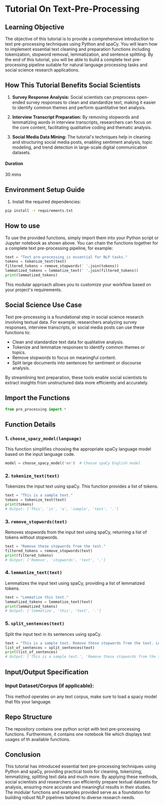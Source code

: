 # Tutorial On Text-Pre-Processing
## Learning Objective 
The objective of this tutorial is to provide a comprehensive introduction to text pre-processing techniques using Python and spaCy. You will learn how to implement essential text cleaning and preparation functions including tokenization, stopword removal, lemmatization, and sentence splitting. By the end of this tutorial, you will be able to build a complete text pre-processing pipeline suitable for natural language processing tasks and social science research applications.

## How This Tutorial Benefits Social Scientists

1. **Survey Response Analysis:** Social scientists can preprocess open-ended survey responses to clean and standardize text, making it easier to identify common themes and perform quantitative text analysis.

2. **Interview Transcript Preparation:** By removing stopwords and lemmatizing words in interview transcripts, researchers can focus on the core content, facilitating qualitative coding and thematic analysis.

3. **Social Media Data Mining:** The tutorial's techniques help in cleaning and structuring social media posts, enabling sentiment analysis, topic modeling, and trend detection in large-scale digital communication datasets.

#### Duration
30 mins

## Environment Setup Guide

1. Install the required dependencies:

```bash
pip install -r requirements.txt
```

## How to use

To use the provided functions, simply import them into your Python script or Jupyter notebook as shown above. You can chain the functions together for a complete text pre-processing pipeline, for example:

```python
text = "Text pre-processing is essential for NLP tasks."
tokens = tokenize_text(text)
filtered_tokens = remove_stopwords(' '.join(tokens))
lemmatized_tokens = lemmatize_text(' '.join(filtered_tokens))
print(lemmatized_tokens)
```

This modular approach allows you to customize your workflow based on your project's requirements.

## Social Science Use Case

Text pre-processing is a foundational step in social science research involving textual data. For example, researchers analyzing survey responses, interview transcripts, or social media posts can use these functions to:

- Clean and standardize text data for qualitative analysis.
- Tokenize and lemmatize responses to identify common themes or topics.
- Remove stopwords to focus on meaningful content.
- Split large documents into sentences for sentiment or discourse analysis.

By streamlining text preparation, these tools enable social scientists to extract insights from unstructured data more efficiently and accurately.
## Import the Functions

```python
from pre_processing import *
```

## Function Details

### 1. `choose_spacy_model(language)`

This function simplifies choosing the appropriate spaCy language model based on the input language code.

```python
model = choose_spacy_model('en')  # Choose spaCy English model
```

### 2. `tokenize_text(text)`

Tokenizes the input text using spaCy.
This function provides a list of tokens.

```python
text = "This is a sample text."
tokens = tokenize_text(text)
print(tokens)
# Output: ['This', 'is', 'a', 'sample', 'text', '.']
```

### 3. `remove_stopwords(text)`

Removes stopwords from the input text using spaCy, returning a list of tokens without stopwords.

```python
text = "Remove these stopwords from the text."
filtered_tokens = remove_stopwords(text)
print(filtered_tokens)
# Output: ['Remove', 'stopwords', 'text', '.']
```

### 4. `lemmatize_text(text)`

Lemmatizes the input text using spaCy, providing a list of lemmatized tokens.

```python
text = "Lemmatize this text."
lemmatized_tokens = lemmatize_text(text)
print(lemmatized_tokens)
# Output: ['lemmatize', 'this', 'text', '.']
```


### 5. `split_sentences(text)`

Split the input text in its sentences using spaCy.

```python
text = "This is a sample text. Remove these stopwords from the text. Lemmatize this text."
list_of_sentences = split_sentences(text)
print(list_of_sentences)
# Output: ['This is a sample text.', 'Remove these stopwords from the text.', 'Lemmatize this text.']
```


## Input/Output Specification
### Input Dataset/Corpus (if applicable): 
This method operates on any text corpus, make sure to load a spacy model that fits your language.

## Repo Structure
The repository contains one python script with text pre-processing functions.
Furthermore, it contains one notebook file which displays test usages of th available functions.

## Conclusion
This tutorial has introduced essential text pre-processing techniques using Python and spaCy, providing practical tools for cleaning, tokenizing, lemmatizing, splitting text data and much more. By applying these methods, social scientists and researchers can efficiently prepare textual datasets for analysis, ensuring more accurate and meaningful results in their studies. The modular functions and examples provided serve as a foundation for building robust NLP pipelines tailored to diverse research needs.